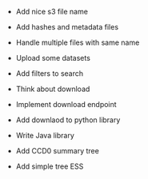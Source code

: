 - Add nice s3 file name
- Add hashes and metadata files
- Handle multiple files with same name

- Upload some datasets
- Add filters to search

- Think about download
- Implement download endpoint
- Add downlaod to python library
- Write Java library

- Add CCD0 summary tree
- Add simple tree ESS
